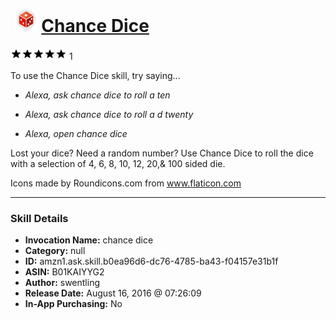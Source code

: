 # &nbsp;<img src="skill_icon" alt="Chance Dice icon" width="36"> [Chance Dice](http://alexa.amazon.com/#skills/amzn1.ask.skill.b0ea96d6-dc76-4785-ba43-f04157e31b1f)
![5 stars](../../images/ic_star_black_18dp_1x.png)![5 stars](../../images/ic_star_black_18dp_1x.png)![5 stars](../../images/ic_star_black_18dp_1x.png)![5 stars](../../images/ic_star_black_18dp_1x.png)![5 stars](../../images/ic_star_black_18dp_1x.png) 1

To use the Chance Dice skill, try saying...

* *Alexa, ask chance dice to roll a ten*

* *Alexa, ask chance dice to roll a d twenty*

* *Alexa, open chance dice*

Lost your dice? Need a random number? Use Chance Dice to roll the dice with a selection of 4, 6, 8, 10, 12, 20,& 100 sided die.

Icons made by Roundicons.com from www.flaticon.com

***

### Skill Details

* **Invocation Name:** chance dice
* **Category:** null
* **ID:** amzn1.ask.skill.b0ea96d6-dc76-4785-ba43-f04157e31b1f
* **ASIN:** B01KAIYYG2
* **Author:** swentling
* **Release Date:** August 16, 2016 @ 07:26:09
* **In-App Purchasing:** No
